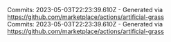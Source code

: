 Commits: 2023-05-03T22:23:39.610Z - Generated via https://github.com/marketplace/actions/artificial-grass
<br>
Commits: 2023-05-03T22:23:39.610Z - Generated via https://github.com/marketplace/actions/artificial-grass
<br>

